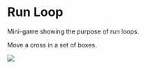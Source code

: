 Run Loop
========

Mini-game showing the purpose of run loops.

Move a cross in a set of boxes.

![](http://i.imgur.com/wSZgqPs.png)